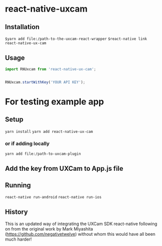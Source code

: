 # react-native-uxcam

## Installation
`$yarn add file:/path-to-the-uxcam-react-wrapper`
`$react-native link react-native-ux-cam`

## Usage
```javascript
import RNUxcam from 'react-native-ux-cam';


RNUxcam.startWithKey('YOUR API KEY');
```
# For testing example app
## Setup
`yarn install`
`yarn add react-native-ux-cam`
### or if adding locally
`yarn add file:/path-to-uxcam-plugin`

## Add the key from UXCam to App.js file

## Running
`react-native run-android`
`react-native run-ios`


## History
This is an updated way of integrating the UXCam SDK react-native following on from the original work by Mark Miyashita (https://github.com/negativetwelve) without whom this would have all been much harder!

